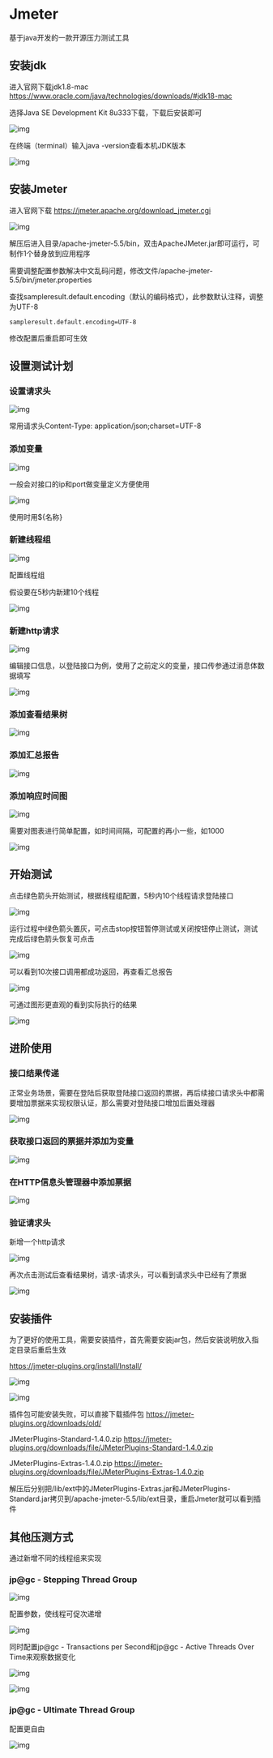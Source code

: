 # Jmeter

基于java开发的一款开源压力测试工具

## 安装jdk

进入官网下载jdk1.8-mac https://www.oracle.com/java/technologies/downloads/#jdk18-mac

选择Java SE Development Kit 8u333下载，下载后安装即可

![img](./Jmeter/jdk.png)

在终端（terminal）输入java -version查看本机JDK版本

![img](./Jmeter/jdkversion.png)



## 安装Jmeter

进入官网下载 https://jmeter.apache.org/download_jmeter.cgi

![img](./Jmeter/jmeter.png)

解压后进入目录/apache-jmeter-5.5/bin，双击ApacheJMeter.jar即可运行，可制作1个替身放到应用程序

需要调整配置参数解决中文乱码问题，修改文件/apache-jmeter-5.5/bin/jmeter.properties

查找sampleresult.default.encoding（默认的编码格式），此参数默认注释，调整为UTF-8

```
sampleresult.default.encoding=UTF-8
```

修改配置后重启即可生效



## 设置测试计划

### 设置请求头

![img](./Jmeter/header.png)

常用请求头Content-Type: application/json;charset=UTF-8

### 添加变量

![img](./Jmeter/var.png)

一般会对接口的ip和port做变量定义方便使用

![img](./Jmeter/varres.png)

使用时用${名称}

### 新建线程组

![img](./Jmeter/group.png)

配置线程组

假设要在5秒内新建10个线程

![img](./Jmeter/groupsetting.png)

### 新建http请求

![img](./Jmeter/http.png)

编辑接口信息，以登陆接口为例，使用了之前定义的变量，接口传参通过消息体数据填写

![img](./Jmeter/login.png)

### 添加查看结果树

![img](./Jmeter/result.png)

### 添加汇总报告

![img](./Jmeter/report.png)

### 添加响应时间图

![img](./Jmeter/chart.png)

需要对图表进行简单配置，如时间间隔，可配置的再小一些，如1000

![img](./Jmeter/chartsetting.png)

## 开始测试

点击绿色箭头开始测试，根据线程组配置，5秒内10个线程请求登陆接口

![img](./Jmeter/run.png)

运行过程中绿色箭头置灰，可点击stop按钮暂停测试或关闭按钮停止测试，测试完成后绿色箭头恢复可点击

![img](./Jmeter/runres.png)

可以看到10次接口调用都成功返回，再查看汇总报告

![img](./Jmeter/loginreport.png)

可通过图形更直观的看到实际执行的结果

![img](./Jmeter/loginchart.png)



## 进阶使用

### 接口结果传递

正常业务场景，需要在登陆后获取登陆接口返回的票据，再后续接口请求头中都需要增加票据来实现权限认证，那么需要对登陆接口增加后置处理器

![img](./Jmeter/loginnext.png)

### 获取接口返回的票据并添加为变量

![img](./Jmeter/accessToken.png)

### 在HTTP信息头管理器中添加票据

![img](./Jmeter/addheader.png)

### 验证请求头

新增一个http请求

![img](./Jmeter/http2.png)

再次点击测试后查看结果树，请求-请求头，可以看到请求头中已经有了票据

![img](./Jmeter/infores.png)

## 安装插件

为了更好的使用工具，需要安装插件，首先需要安装jar包，然后安装说明放入指定目录后重启生效

https://jmeter-plugins.org/install/Install/

![img](./Jmeter/plugins.png)


![img](./Jmeter/addplugins.png)

插件包可能安装失败，可以直接下载插件包 https://jmeter-plugins.org/downloads/old/

JMeterPlugins-Standard-1.4.0.zip https://jmeter-plugins.org/downloads/file/JMeterPlugins-Standard-1.4.0.zip

JMeterPlugins-Extras-1.4.0.zip https://jmeter-plugins.org/downloads/file/JMeterPlugins-Extras-1.4.0.zip

解压后分别把/lib/ext中的JMeterPlugins-Extras.jar和JMeterPlugins-Standard.jar拷贝到/apache-jmeter-5.5/lib/ext目录，重启Jmeter就可以看到插件


## 其他压测方式

通过新增不同的线程组来实现

### jp@gc - Stepping Thread Group

![img](./Jmeter/step.png)

配置参数，使线程可促次递增

![img](./Jmeter/stepset.png)

同时配置jp@gc - Transactions per Second和jp@gc - Active Threads Over Time来观察数据变化

![img](./Jmeter/tps.png)

![img](./Jmeter/at.png)


### jp@gc - Ultimate Thread Group

配置更自由

![img](./Jmeter/ut.png)